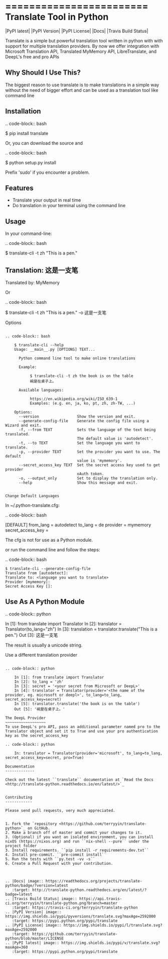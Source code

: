 ========================
Translate Tool in Python
========================

|PyPI latest| |PyPI Version| |PyPI License| |Docs| |Travis Build Status|


Translate is a simple but powerful translation tool written in python with with support for
multiple translation providers. By now we offer integration with Microsoft Translation API,
Translated MyMemory API, LibreTranslate, and DeepL's free and pro APIs


Why Should I Use This?
----------------------

The biggest reason to use translate is to  make translations in a simple way without the need of bigger
effort and can be used as a translation tool like command line



Installation
------------

.. code-block:: bash

   $ pip install translate

Or, you can download the source and

.. code-block:: bash

   $ python setup.py install

Prefix 'sudo' if you encounter a problem.


Features
--------

- Translate your output in real time
- Do translation in your terminal using the command line

Usage
-----

In your command-line:

.. code-block:: bash

   $ translate-cli -t zh "This is a pen."

   Translation: 这是一支笔
   -------------------------
   Translated by: MyMemory

Or

.. code-block:: bash

   $ translate-cli -t zh "This is a pen." -o
   这是一支笔

Options
~~~~~~~

.. code-block:: bash

    $ translate-cli --help
    Usage: __main__.py [OPTIONS] TEXT...

      Python command line tool to make online translations

      Example:

           $ translate-cli -t zh the book is on the table
           碗是在桌子上。

      Available languages:

           https://en.wikipedia.org/wiki/ISO_639-1
           Examples: (e.g. en, ja, ko, pt, zh, zh-TW, ...)

    Options:
      --version                 Show the version and exit.
      --generate-config-file    Generate the config file using a Wizard and exit.
      -f, --from TEXT           Sets the language of the text being translated.
                                The default value is 'autodetect'.
      -t, --to TEXT             Set the language you want to translate.
      -p, --provider TEXT       Set the provider you want to use. The default
                                value is 'mymemory'.
      --secret_access_key TEXT  Set the secret access key used to get provider
                                oAuth token.
      -o, --output_only         Set to display the translation only.
      --help                    Show this message and exit.


Change Default Languages
~~~~~~~~~~~~~~~~~~~~~~~~

In ~/.python-translate.cfg:

.. code-block:: bash

   [DEFAULT]
   from_lang = autodetect
   to_lang = de
   provider = mymemory
   secret_access_key =

The cfg is not for use as a Python module.

or run the command line and follow the steps:

.. code-block:: bash

    $ translate-cli --generate-config-file
    Translate from [autodetect]:
    Translate to: <language you want to translate>
    Provider [mymemory]:
    Secret Access Key []:


Use As A Python Module
----------------------

.. code-block:: python

   In [1]: from translate import Translator
   In [2]: translator = Translator(to_lang="zh")
   In [3]: translation = translator.translate("This is a pen.")
   Out [3]: 这是一支笔

The result is usually a unicode string.


Use a different translation provider
~~~~~~~~~~~~~~~~~~~~~~~~~~~~~~~~~~~~

.. code-block:: python

    In [1]: from translate import Translator
    In [2]: to_lang = 'zh'
    In [3]: secret = '<your secret from Microsoft or DeepL>'
    In [4]: translator = Translator(provider='<the name of the provider, eg. microsoft or deepl>', to_lang=to_lang, secret_access_key=secret)
    In [5]: translator.translate('the book is on the table')
    Out [5]: '碗是在桌子上。'

The DeepL Provider
~~~~~~~~~~~~~~~~~~
To use DeepL's pro API, pass an additional parameter named pro to the Translator object and set it to True and use your pro authentication key as the secret_access_key

.. code-block:: python

    In: translator = Translator(provider='microsoft', to_lang=to_lang, secret_access_key=secret, pro=True)

Documentation
-------------

Check out the latest ``translate`` documentation at `Read the Docs <http://translate-python.readthedocs.io/en/latest/>`_


Contributing
------------

Please send pull requests, very much appreciated.


1. Fork the `repository <https://github.com/terryyin/translate-python>`_ on GitHub.
2. Make a branch off of master and commit your changes to it.
3. (Optional) if you want an isolated environment, you can install nixOS (https://nixos.org) and run ``nix-shell --pure`` under the project folder
3. Install requirements. ``pip install -r requirements-dev.txt``
4. Install pre-commit. ``pre-commit install``
5. Run the tests with ``py.test -vv -s``
6. Create a Pull Request with your contribution.



.. |Docs| image:: https://readthedocs.org/projects/translate-python/badge/?version=latest
   :target: http://translate-python.readthedocs.org/en/latest/?badge=latest
.. |Travis Build Status| image:: https://api.travis-ci.org/terryyin/translate-python.png?branch=master
   :target: https://travis-ci.org/terryyin/translate-python
.. |PyPI Version| image:: https://img.shields.io/pypi/pyversions/translate.svg?maxAge=2592000
   :target: https://pypi.python.org/pypi/translate
.. |PyPI License| image:: https://img.shields.io/pypi/l/translate.svg?maxAge=2592000
   :target: https://github.com/terryyin/translate-python/blob/master/LICENSE
.. |PyPI latest| image:: https://img.shields.io/pypi/v/translate.svg?maxAge=360
   :target: https://pypi.python.org/pypi/translate
